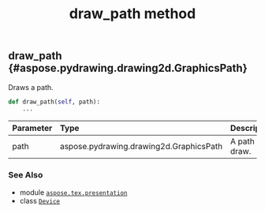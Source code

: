 ﻿---
title: draw_path method
second_title: Aspose.TeX for Python via .NET API References
description: 
type: docs
weight: 50
url: /python-net/aspose.tex.presentation/device/draw_path/
is_root: false
---

## draw_path {#aspose.pydrawing.drawing2d.GraphicsPath}

Draws a path.



```python
def draw_path(self, path):
    ...
```


| Parameter | Type | Description |
| :- | :- | :- |
| path | aspose.pydrawing.drawing2d.GraphicsPath | A path to draw. |



### See Also
* module [`aspose.tex.presentation`](../../)
* class [`Device`](/tex/python-net/aspose.tex.presentation/device)
